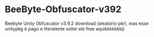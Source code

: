 # BeeByte-Obfuscator-v392

Beebyte Unity Obfuscator v3.9.2 download (aleatório pkrl, mas esse unitypkg é pago e literalente soltei ele free aquikkkkkkkj)
